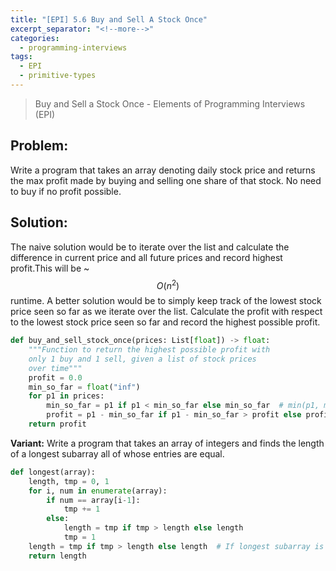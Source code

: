 ```yaml
---
title: "[EPI] 5.6 Buy and Sell A Stock Once"
excerpt_separator: "<!--more-->"
categories:
  - programming-interviews
tags:
  - EPI
  - primitive-types
---
```


> Buy and Sell a Stock Once - Elements of Programming Interviews (EPI) 

<!--more-->

## **Problem**: 
Write a program that takes an array denoting daily stock price and returns the max profit made by buying and selling one share of that stock. No need to buy if no profit possible.

## **Solution**:
The naive solution would be to iterate over the list and calculate the difference in current price and all future prices and record highest profit.This will be ~$$O(n^2)$$ runtime. A better solution would be to simply keep track of the lowest stock price seen so far as we iterate over the list. Calculate the profit with respect to the lowest stock price seen so far and record the highest possible profit.

~~~python
def buy_and_sell_stock_once(prices: List[float]) -> float:
    """Function to return the highest possible profit with
    only 1 buy and 1 sell, given a list of stock prices
    over time"""
    profit = 0.0
    min_so_far = float("inf")
    for p1 in prices:
        min_so_far = p1 if p1 < min_so_far else min_so_far  # min(p1, min_so_far) takes longer.
        profit = p1 - min_so_far if p1 - min_so_far > profit else profit  # max(profit, p1 - min_so_far) takes longer.
    return profit
~~~

**Variant:** Write a program that takes an array of integers and finds the length of a longest subarray all of whose entries are equal.

~~~python
def longest(array):
    length, tmp = 0, 1
    for i, num in enumerate(array):
        if num == array[i-1]:
            tmp += 1
        else:
            length = tmp if tmp > length else length
            tmp = 1
    length = tmp if tmp > length else length  # If longest subarray is at end of array
    return length
~~~
